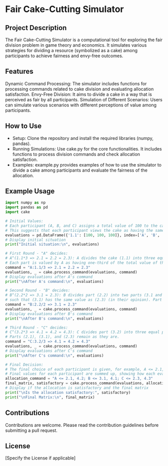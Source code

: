 # Fair Cake-Cutting Simulator

## Project Description
The Fair Cake-Cutting Simulator is a computational tool for exploring the fair division problem in game theory and economics. It simulates various strategies for dividing a resource (symbolized as a cake) among participants to achieve fairness and envy-free outcomes.

## Features
Dynamic Command Processing: The simulator includes functions for processing commands related to cake division and evaluating allocation satisfaction.
Envy-Free Division: It aims to divide a cake in a way that is perceived as fair by all participants.
Simulation of Different Scenarios: Users can simulate various scenarios with different perceptions of value among participants.

## How to Use
* Setup: Clone the repository and install the required libraries (numpy, pandas).
* Running Simulations: Use cake.py for the core functionalities. It includes functions to process division commands and check allocation satisfaction.
* Examples: example.py provides examples of how to use the simulator to divide a cake among participants and evaluate the fairness of the allocation.

## Example Usage

```python
import numpy as np
import pandas as pd
import cake

# Initial Values: 
# Each participant (A, B, and C) assigns a total value of 100 to the cake. 
# This suggests that each participant views the cake as having the same total value.
evaluations = pd.DataFrame({'1.1': [100, 100, 100]}, index=['A', 'B', 'C'])
# Display initial situation
print("Initial situation:\n", evaluations)

# First Round - "A" decides:
# A^(1.1*3 => 2.1 = 2.2 = 2.3): A divides the cake (1.1) into three equal parts (in their opinion).
# Each part is valued by A as having one-third of the total value of the cake (33.33 each).
command = "A:1.1/3 => 2.1 = 2.2 = 2.3"
evaluations, _ = cake.process_command(evaluations, command)
# Display evaluations after A's command
print("\nAfter A's command:\n", evaluations)

# Second Round - "B" decides:
# B^(2.2*2 => 3.1 = 2.3): B divides part (2.2) into two parts (3.1 and 3.2), 
# such that (3.1) has the same value as (2.3) (in their opinion). Part (2.3) remains intact.
command = "B:2.2/2 => 3.1 = 2.3"
evaluations, _ = cake.process_command(evaluations, command)
# Display evaluations after B's command
print("\nAfter B's command:\n", evaluations)

# Third Round - "C" decides:
# C^(3.2*3 => 4.1 = 4.2 = 4.3): C divides part (3.2) into three equal parts.
# Parts (2.1), (3.1), and (2.3) remain as they are.
command = "C:3.2/3 => 4.1 = 4.2 = 4.3"
evaluations, _ = cake.process_command(evaluations, command)
# Display evaluations after C's command
print("\nAfter C's command:\n", evaluations)

# Final Decision:
# The final choice of each participant is given, for example, A <= 2.1, indicating A chooses part (2.1).
# Final values for each participant are summed up, showing how each evaluated their final part.
allocation_command = "A <= 2.1, 4.2; B <= 3.1, 4.1; C <= 2.3, 4.3"
final_matrix, satisfactory = cake.process_command(evaluations, allocation_command)
# Display if the allocation is satisfactory and the final matrix
print("\nIs the allocation satisfactory:", satisfactory)
print("\nFinal Matrix:\n", final_matrix)
```

## Contributions

Contributions are welcome. Please read the contribution guidelines before submitting a pull request.

## License

[Specify the License if applicable]
